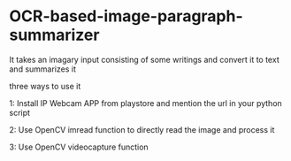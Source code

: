 # OCR-based-image-paragraph-summarizer

It takes an imagary input consisting of some writings and convert it to text and summarizes it

three ways to use it

1: Install IP Webcam APP from playstore and mention the url in your python script

2: Use OpenCV imread function to directly read the image and process it

3: Use OpenCV videocapture function
